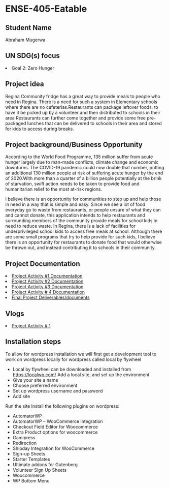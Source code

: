 # ENSE-405-Eatable

## Student Name
Abraham Mugerwa

## UN SDG(s) focus
<li> Goal 2: Zero Hunger </li>

## Project idea
Regina Community fridge has a great way to provide meals to people who need in Regina. There is a need for such a system in Elementary schools where there are no cafeterias.Restaurants can package leftover foods, to have it be picked up by a volunteer and then distributed to schools in their area
Restaurants can further come together and provide some free pre-packaged lunches that can be delivered to schools in their area and stored for kids to access during breaks.

      
## Project background/Business Opportunity
According to the World Food Programme, 135 million suffer from acute hunger largely due to man-made conflicts, climate change and economic downturns. The COVID-19 pandemic could now double that number, putting an additional 130 million people at risk of suffering acute hunger by the end of 2020.With more than a quarter of a billion people potentially at the brink of starvation, swift action needs to be taken to provide food and humanitarian relief to the most at-risk regions.

I believe there is an opportunity for communities to step up and help those in need in a way that is simple and easy. Since we see a lot of food everyday go to waste from restaurants, or people unsure of what they can and cannot donate, this application intends to help restaurants and surrounding members of the community provide meals for school kids in need to reduce waste. In Regina, there is a lack of facilities for underprivileged school kids to access free meals at school. Although there are some small programs that try to help provide for such kids, I believe there is an opportunity for restaurants to donate food that would otherwise be thrown out, and instead contributing it to schools in their community. 

## Project Documentation
<li> <a href= "https://github.com/AbrahamMugerwa/ENSE-405-Eatable/tree/main/Project%20Documentation">Project Activity #1 Documentation</a> </li>
<li> <a href= "https://github.com/AbrahamMugerwa/ENSE-405-Eatable/tree/main/Project%20Activity%20%232%20Documentation">Project Activity #2 Documentation</a> </li>
<li> <a href = "https://github.com/AbrahamMugerwa/ENSE-405-Eatable/tree/main/Project%20Activity%203">Project Activity #3 Documentation</a></li>
<li> <a href = "https://github.com/AbrahamMugerwa/ENSE-405-Eatable/tree/main/Project%20Activity%204">Project Activity # 4 Documentation</a></li>
<li> <a href = "https://github.com/AbrahamMugerwa/ENSE-405-Eatable/tree/main/Final%20project%20deliverables"> Final Project Deliverables/documents</a></li>
      

## Vlogs
<li> <a href= "https://youtu.be/56oyoGJy4ck">Project Activity # 1</a> </li>

## Installation steps
To allow for wordpress installation we will first get a development tool  to work on wordpress locally for wordpress called local by flywheel
-	Local by flywheel can be downloaded and installed from https://localwp.com/
Add a local site, and set up the environment
-	Give your site a name
-	Choose preferred environment
-	Set up wordpress username and password
-	Add site

Run the site
Install the following plugins on wordpress:
-	AutomatorWP
-	AutomatorWP – WooCommerce integration
-	Checkout Field Editor for Woocommerce
-	Extra Product options for woocommerce
-	Gamipress
-	Redirection
-	Shipday Integration for WooCommerce
-	Sign-up Sheets
-	Starter Templates
-	Ultimate addons for Gutenberg
-	Volunteer Sign Up Sheets
-	Woocommerce
-	WP Bottom Menu


